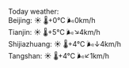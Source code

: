 Today weather:  
Beijing: ☀️ 🌡️+0°C 🌬️0km/h  
Tianjin: ☀️ 🌡️+5°C 🌬️↘4km/h  
Shijiazhuang: ☀️ 🌡️+4°C 🌬️↓4km/h  
Tangshan: ☀️ 🌡️+4°C 🌬️↙1km/h  
